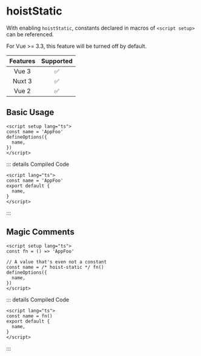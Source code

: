 # hoistStatic <PackageVersion name="@vue-macros/hoist-static" />

<StabilityLevel level="stable" />

With enabling `hoistStatic`, constants declared in macros of `<script setup>` can be referenced.

For Vue >= 3.3, this feature will be turned off by default.

| Features |     Supported      |
| :------: | :----------------: |
|  Vue 3   | :white_check_mark: |
|  Nuxt 3  | :white_check_mark: |
|  Vue 2   | :white_check_mark: |

## Basic Usage

```vue twoslash
<script setup lang="ts">
const name = 'AppFoo'
defineOptions({
  name,
})
</script>
```

::: details Compiled Code

```vue
<script lang="ts">
const name = 'AppFoo'
export default {
  name,
}
</script>
```

:::

## Magic Comments

```vue twoslash
<script setup lang="ts">
const fn = () => 'AppFoo'

// A value that's even not a constant
const name = /* hoist-static */ fn()
defineOptions({
  name,
})
</script>
```

::: details Compiled Code

```vue
<script lang="ts">
const name = fn()
export default {
  name,
}
</script>
```

:::
